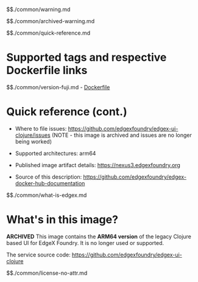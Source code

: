 $$./common/warning.md

$$./common/archived-warning.md

$$./common/quick-reference.md

# Supported tags and respective Dockerfile links

$$./common/version-fuji.md
        - [Dockerfile](https://github.com/edgexfoundry/edgex-ui-clojure/blob/fuji/Dockerfile)

# Quick reference (cont.)

- Where to file issues: https://github.com/edgexfoundry/edgex-ui-clojure/issues (NOTE - this image is archived and issues are no longer being worked)

- Supported architectures: arm64

- Published image artifact details: https://nexus3.edgexfoundry.org

- Source of this description: https://github.com/edgexfoundry/edgex-docker-hub-documentation

$$./common/what-is-edgex.md

# What's in this image?

**ARCHIVED**
This image contains the **ARM64 version** of the legacy Clojure based UI for EdgeX Foundry. It is no longer used or supported.

The service source code: https://github.com/edgexfoundry/edgex-ui-clojure

$$./common/license-no-attr.md
